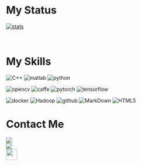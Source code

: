 # My Status
[![stats](https://github-readme-stats-izh7piylk.vercel.app/api?username=sddai&hide=prs,contribs&show_icons=true&bg_color=DEG,E66345,A65481&title_color=FFFFFF&text_color=FFFFFF&icon_color=FFFFFF)](https://github.com/sddai/)
<br>
<!--
[![Top Langs](https://github-readme-stats-izh7piylk.vercel.app/api/top-langs/?username=sddai&langs_count=2&card_width=495&bg_color=DEG,A65481,E66345&title_color=FFFFFF&text_color=FFFFFF&icon_color=FFFFFF)](https://github.com/sddai/)
-->
<br>
<!--[![wakatime stats](https://github-readme-stats.vercel.app/api/wakatime?username=sddai)](https://github.com/sddai/)-->
<!--
**sddai/sddai** is a ✨ _special_ ✨ repository because its `README.md` (this file) appears on your GitHub profile.

Here are some ideas to get you started:

- 🔭 I’m currently working on ...
- 🌱 I’m currently learning ...
- 👯 I’m looking to collaborate on ...
- 🤔 I’m looking for help with ...
- 💬 Ask me about ...
- 📫 How to reach me: ...
- 😄 Pronouns: ...
- ⚡ Fun fact: ...
-->

<!--
<img align="center" src="https://raw.githubusercontent.com/sddai/sddai/master/skills.png">-->

# My Skills

![C++](https://img.shields.io/badge/-C++-grey?style=for-the-badge&logo=c&logoColor=white&labelColor=8E2DE2)
![matlab](https://img.shields.io/badge/-matlab-grey?style=for-the-badge&logo=matlab&logoColor=white&labelColor=8E2DE2)
![python](https://img.shields.io/badge/-python-grey?style=for-the-badge&logo=python&logoColor=white&labelColor=8E2DE2)

![opencv](https://img.shields.io/badge/-opencv-grey?style=for-the-badge&logo=opencv&logoColor=white&labelColor=8E2DE2)
![caffe](https://img.shields.io/badge/-caffe-grey?style=for-the-badge&logo=caffe&logoColor=white&labelColor=8E2DE2)
![pytorch](https://img.shields.io/badge/-pytorch-grey?style=for-the-badge&logo=pytorch&logoColor=white&labelColor=8E2DE2)
![tensorflow](https://img.shields.io/badge/-tensorflow-grey?style=for-the-badge&logo=tensorflow&logoColor=white&labelColor=8E2DE2)
<!--![Android](https://img.shields.io/badge/-Android-grey?style=for-the-badge&logo=Android&logoColor=white&labelColor=8E2DE2)
<!--![java](https://img.shields.io/badge/-java-grey?style=for-the-badge&logo=java&logoColor=white&labelColor=8E2DE2)-->


![docker](https://img.shields.io/badge/-docker-grey?style=for-the-badge&logo=docker&logoColor=white&labelColor=8E2DE2)
![Hadoop](https://img.shields.io/badge/-hadoop-grey?style=for-the-badge&logo=hadoop&logoColor=white&labelColor=8E2DE2)
![github](https://img.shields.io/badge/-github-grey?style=for-the-badge&logo=github&logoColor=white&labelColor=8E2DE2)
![MarkDown](https://img.shields.io/badge/-Markdown-grey?style=for-the-badge&logo=Markdown&logoColor=white&labelColor=8E2DE2)
![HTML5](https://img.shields.io/badge/html%205-grey?style=for-the-badge&logo=html5&logoColor=white&labelColor=8E2DE2)

<!--![git](https://img.shields.io/badge/-git-grey?style=for-the-badge&logo=git&logoColor=white&labelColor=8E2DE2)
![Hadoop](https://img.shields.io/badge/-hadoop-grey?style=for-the-badge&logo=hadoop&logoColor=white&labelColor=8E2DE2)
![github](https://img.shields.io/badge/-github-grey?style=for-the-badge&logo=github&logoColor=white&labelColor=8E2DE2)-->

<!--![CSS3](https://img.shields.io/badge/css%203-grey?style=for-the-badge&logo=css3&logoColor=white&labelColor=8E2DE2)-->
<!--![javascript](https://img.shields.io/badge/-javascript-grey?style=for-the-badge&logo=javascript&logoColor=white&labelColor=8E2DE2)-->

<!--<img align="center" src="https://raw.githubusercontent.com/sddai/sddai/master/connect.png"/><br>-->
# Contact Me
<a href="https://www.facebook.com/sida.dai.86" target="_blank"><img src="https://img.shields.io/badge/facebook%20@sida.dai.86-344E86?style=for-the-badge&logo=facebook&logoColor=white"/></a><br>
<a href="https://twitter.com/stardsd_/" target="_blank"><img src="https://img.shields.io/badge/twitter%20@stardsd_-0D95E8?style=for-the-badge&logo=twitter&logoColor=white"/></a><br>
<a href="https://sddai.github.io" target="_blank"><img height="30px" src="https://img.shields.io/badge/My%20Website:%20https://sddai.github.io/-8E2DE2?style=for-the-badge&logo=google%20chrome&logoColor=white"/></a><br>

